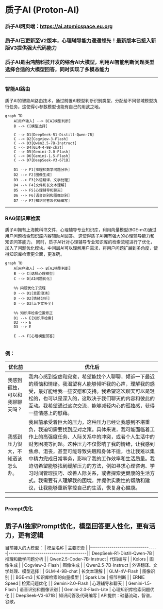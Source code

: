 # 质子AI (Proton-AI)
### 质子AI网页端：https://ai.atomicspace.eu.org
### 质子AI已更新至V2版本，心理辅导能力遥遥领先！最新版本已接入新版V3提供强大代码能力
### 质子AI是由鸿鹄科技开发的综合AI大模型，利用AI智能判断问题类型选择合适的大模型回答，同时实现了多模态能力
---
### 智能AI路由
质子AI的智能AI路由技术，通过前置AI模型判断识别类型，分配给不同领域模型执行任务，这使得小参数模型也能有自己的用武之地。
```mermaid
graph TD
    A[用户输入] --> B[AI模型判断]
    B --> C[模型选择]
    
    C --> D1[DeepSeek-R1-Distill-Qwen-7B]
    C --> D2[Cogview-3-Flash]
    C --> D3[Qwen2.5-7B-Instruct]
    C --> D4[GLM-4-9B-chat]
    C --> D5[Gemini-2.0-Flash]
    C --> D6[Gemini-1.5-Flash]
    C --> D7[DeepSeek-V3-671B]

    D1 --> F1[推理和数学问题分析]
    D2 --> F2[图像生成]
    D3 --> F3[外语翻译、文学处理]
    D4 --> F4[文件和长文本理解]
    D5 --> F5[心理辅导和聊天]
    D6 --> F6[语音识别和图像识别]
    D7 --> F7[知识问答及代码编写]
```
---
### RAG知识库检索
质子AI拥有上海教科书文件，心理辅导专业知识库，利用向量模型(BGE-m3)通过用户问题检索知识库内容辅助AI回答。
这使得质子AI拥有强大的心理辅导能力和知识问答能力。
同时，质子AI针对心理辅导专业知识库的检索流程进行了优化，加入了问题优化模块。中间层AI可以理解用户需求，将用户问题扩展到多角度，使得知识库检索更全面，更准确。
```mermaid
graph TD
    A[用户输入] --> B[AI模型判断]
    B --> C[选择心理模型]
    C --> D[AI问题优化]
    
    %% 问题优化子流程
    D --> D1[意图澄清]
    D --> D2[情绪分析]
    D --> D3[上下文补全]
    
    %% 知识库检索位置修正
    D1 --> E[知识库检索]
    D2 --> E
    D3 --> E
    
    E --> F[心理模型回答]
    
```
### 例：
| 优化前                       | 优化后                               |
|-----------------------------------|----------------------------------------|
| 我感到孤独，可以和我聊聊天吗？       | 我内心感到空虚和寂寞，希望能找个人聊聊，倾诉一下最近的烦恼和情绪。我渴望有人能够倾听我的心声，理解我的感受，最好能给我一些安慰和支持。我希望这次聊天可以是轻松的，也可以是深入的，这取决于我们聊天的内容和彼此的互动。我希望通过这次交流，能够减轻内心的孤独感，获得一些情感上的慰藉。                      |
| 我感到压力很大，不知道该怎么办。       | 我目前承受着巨大的压力，这种压力已经让我感到不堪重负，我迫切需要找到应对之策。具体来说，我可能面临着工作上的高强度任务、人际关系中的冲突，或者个人生活中的财务困境等问题。这种压力不仅影响了我的情绪，让我感到焦虑、沮丧，甚至可能导致失眠和身体不适，也让我难以集中精力完成日常事务，影响了我的工作效率和生活质量。我迫切希望能够找到缓解压力的方法，例如寻求心理咨询、学习时间管理技巧、改善人际关系，或者探索更健康的生活方式。我需要有人理解我的困境，并提供实质性的帮助和建议，让我能够重新掌控自己的生活，恢复身心健康。                      |
---
### Prompt优化
质子AI独家Prompt优化，模型回答更人性化，更有活力，更有逻辑
---
目前接入的大模型：
| 模型名称                          | 主要职责                               |
|-----------------------------------|----------------------------------------|
| DeepSeek-R1-Distill-Qwen-7B       | 推理和数学问题分析                      |
| Qwen2.5-Coder-7B-Instruct         | 代码编写                               |
| Kolors                            | 图像生成                               |
| Cogview-3-Flash                   | 图像生成                               |
| Qwen2.5-7B-Instruct               | 外语翻译、文学处理、模型选择             |
| GLM-4-9B-chat                     | 长文本理解                             |
| GLM-4V-Flash                      | 图像识别                               |
| BGE-m3                            | 知识库检索的向量模型                    |
| Spark Lite                        | 细节判断                               |
| ERNIE Speed                       | 检索问题优化                           |
| Gemini-2.0-Flash                  | 心理辅导和聊天                         |
| Gemini-1.5-Flash                  | 语音识别和图像识别                     |
| Gemini-2.0-Flash-Lite             | 心理知识库检索问题优化                 |
| DeepSeek-V3-671B                  | 知识问答及代码编写                     |
API提供：硅基流动，智谱，谷歌，


